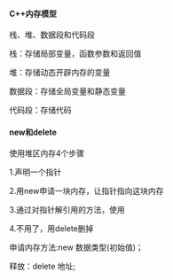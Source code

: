 #### C++内存模型

栈、堆、数据段和代码段

栈：存储局部变量，函数参数和返回值

堆：存储动态开辟内存的变量

数据段：存储全局变量和静态变量

代码段：存储代码



#### new和delete

使用堆区内存4个步骤

1.声明一个指针

2.用new申请一块内存，让指针指向这块内存

3.通过对指针解引用的方法，使用

4.不用了，用delete删掉

申请内存方法:new 数据类型(初始值)；

释放：delete 地址;



